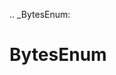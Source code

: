 [//]: # (THE CONTENT BELOW IS GENERATED. DO NOT EDIT.)
.. _BytesEnum:

# BytesEnum
[//]: # (ADD YOUR NOTES BELOW. THESE WILL BE PICKED EVERY TIME THE DOCS ARE REGENERATED. //end)
